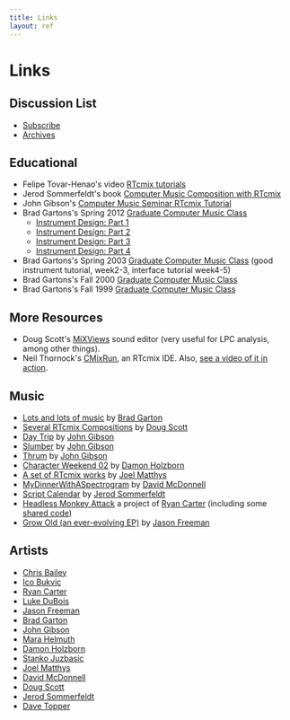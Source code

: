 ```yaml
---
title: Links
layout: ref
---
```


# Links

## Discussion List

  - [Subscribe](https://listserv.cuit.columbia.edu/scripts/wa.exe?SUBED1=rtcmix-discuss&A=1)
  - [Archives](https://lists.columbia.edu/mailman/private/rtcmix-discuss/)

## Educational

  - Felipe Tovar-Henao's video [RTcmix
    tutorials](https://www.youtube.com/watch?v=4XDyHbYHrN8&list=PLY28U8LUrteYyuiGlvKqzR_p5IuAQvy2r)
  - Jerod Sommerfeldt's book [Computer Music Composition with
    RTcmix](https://jerodsommerfeldt.com/rtcmix-book/)
  - John Gibson's [Computer Music Seminar RTcmix
    Tutorial](https://cecm.indiana.edu/rtcmix/rtcmixtut.html)
  - Brad Gartons's Spring 2012 [Graduate Computer Music
    Class](https://music.columbia.edu/cmc/courses/g6611/spring2012/syl.html)
      - [Instrument Design:
        Part 1](https://music.columbia.edu/cmc/courses/g6611/spring2012/week3/index.html)
      - [Instrument Design:
        Part 2](https://music.columbia.edu/cmc/courses/g6611/spring2012/week4/index.html)
      - [Instrument Design:
        Part 3](https://music.columbia.edu/cmc/courses/g6611/spring2012/week5/index.html)
      - [Instrument Design:
        Part 4](https://music.columbia.edu/cmc/courses/g6611/spring2012/week6/index.html)
  - Brad Gartons's Spring 2003 [Graduate Computer Music
    Class](https://music.columbia.edu/cmc/courses/g6611/spring2003/syl.html)
    (good instrument tutorial, week2-3, interface tutorial week4-5)
  - Brad Gartons's Fall 2000 [Graduate Computer Music
    Class](https://music.columbia.edu/cmc/courses/g6610/brad/syl.html)
  - Brad Gartons's Fall 1999 [Graduate Computer Music
    Class](https://music.columbia.edu/cmc/courses/g6610/brad/fall1999/syl.html)

## More Resources

  - Doug Scott's
    [MiXViews](https://www.music.columbia.edu/~doug/MixViews/MiXViews.html)
    sound editor (very useful for LPC analysis, among other things).
  - Neil Thornock's
    [CMixRun](https://sourceforge.net/projects/cmixrun/files/), an
    RTcmix IDE. Also, [see a video of it in
    action](https://www.youtube.com/watch?v=5Ppdp7kzcF8).

## Music

  - [Lots and lots of music](https://music.columbia.edu/~brad/music/) by
    [Brad Garton](https://bradgarton.com/)
  - [Several RTcmix Compositions](https://soundcloud.com/dascott/sets/my-electronic-compositions)
    by [Doug Scott](https://music.columbia.edu/~doug)
  - [Day Trip](https://john-gibson.com/pieces/daytrip.htm) by [John
    Gibson](https://john-gibson.com/)
  - [Slumber](https://soundcloud.com/johgibso/slumber) by [John
    Gibson](https://john-gibson.com/)
  - [Thrum](https://john-gibson.com/pieces/thrum.htm) by [John
    Gibson](https://john-gibson.com/)
  - [Character
    Weekend 02](https://damonholzborn.bandcamp.com/album/character-weekend-02)
    by [Damon Holzborn](https://damonholzborn.com/)
  - [A set of RTcmix
    works](https://soundcloud.com/jwmatthys/sets/rtcmix) by [Joel
    Matthys](https://joel.matthysmusic.com/)
  - [MyDinnerWithASpectrogram](https://www.youtube.com/watch?feature=player_embedded&v=y_Y6w0Y4cy0)
    by [David McDonnell](https://davidmcdonnellmusic.com/)
  - [Script Calendar](https://pareidoliaudio.tumblr.com/) by [Jerod
    Sommerfeldt](https://www.jerodsommerfeldt.com/)
  - [Headless Monkey Attack](https://www.headlessmonkeyattack.com/) a
    project of [Ryan Carter](https://www.ryancarter.org/) (including some
    [shared code](https://www.headlessmonkeyattack.com/code.html))
  - [Grow Old (an ever-evolving
    EP)](https://turbulence.org/Works/GrowOld) by [Jason
    Freeman](https://jasonfreeman.net/)

## Artists

  - [Chris Bailey](https://music.columbia.edu/~chris)
  - [Ico Bukvic](https://ico.bukvic.net/)
  - [Ryan Carter](https://www.ryancarter.org/)
  - [Luke DuBois](https://www.lukedubois.com/)
  - [Jason Freeman](https://jasonfreeman.net/)
  - [Brad Garton](https://bradgarton.com/)
  - [John Gibson](https://john-gibson.com/)
  - [Mara Helmuth](https://www.marahelmuth.com/)
  - [Damon Holzborn](https://damonholzborn.com/)
  - [Stanko Juzbasic](https://music.columbia.edu/~stanko)
  - [Joel Matthys](https://joel.matthysmusic.com/)
  - [David McDonnell](https://davidmcdonnellmusic.com/)
  - [Doug Scott](https://www.soundcloud.com/dascott)
  - [Jerod Sommerfeldt](https://www.jerodsommerfeldt.com/)
  - [Dave Topper](https://www.davetopper.com/)
